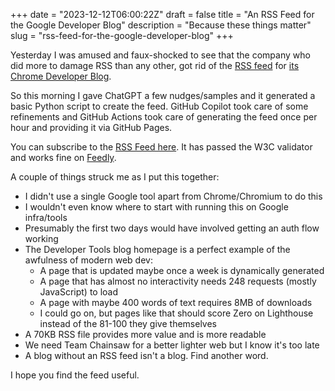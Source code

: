 +++
date = "2023-12-12T06:00:22Z"
draft = false
title = "An RSS Feed for the Google Developer Blog"
description = "Because these things matter"
slug = "rss-feed-for-the-google-developer-blog"
+++

Yesterday I was amused and faux-shocked to see that the company who did more to damage RSS than any other, got rid of the [RSS feed](https://developer.chrome.com/feeds) for [its Chrome Developer Blog](https://developer.chrome.com/blog).

So this morning I gave ChatGPT a few nudges/samples and it generated a basic Python script to create the feed. GitHub Copilot took care of some refinements and GitHub Actions took care of generating the feed once per hour and providing it via GitHub Pages.

You can subscribe to the [RSS Feed here](https://conoro.github.io/google-dev-blog-rss/rss/bring_back_reader.xml). It has passed the W3C validator and works fine on [Feedly](https://feedly.com).

A couple of things struck me as I put this together:

* I didn't use a single Google tool apart from Chrome/Chromium to do this
* I wouldn't even know where to start with running this on Google infra/tools
* Presumably the first two days would have involved getting an auth flow working
* The Developer Tools blog homepage is a perfect example of the awfulness of modern web dev:
  * A page that is updated maybe once a week is dynamically generated
  * A page that has almost no interactivity needs 248 requests (mostly JavaScript) to load
  * A page with maybe 400 words of text requires 8MB of downloads
  * I could go on, but pages like that should score Zero on Lighthouse instead of the 81-100 they give themselves
* A 70KB RSS file provides more value and is more readable
* We need Team Chainsaw for a better lighter web but I know it's too late
* A blog without an RSS feed isn't a blog. Find another word.

I hope you find the feed useful.
